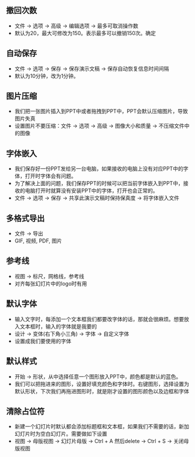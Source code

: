 ## 撤回次数

- 文件 -> 选项 -> 高级 -> 编辑选项 -> 最多可取消操作数
- 默认为20，最大可修改为150。表示最多可以撤销150次。确定

## 自动保存

- 文件 -> 选项 -> 保存 -> 保存演示文稿 -> 保存自动恢复信息时间间隔
- 默认为10分钟，改为1分钟。

## 图片压缩

- 我们把一张图片插入到PPT中或者拖拽到PPT中，PPT会默认压缩图片，导致图片失真
- 设置图片不要压缩：文件 -> 选项 -> 高级 -> 图像大小和质量 -> 不压缩文件中的图像

## 字体嵌入

- 我们保存好一份PPT发给另一台电脑，如果接收的电脑上没有对应PPT中的字体，打开时字体会有问题。
- 为了解决上面的问题，我们保存PPT的时候可以把当前字体嵌入到PPT中，接收的电脑打开时就算没有安装PPT中的字体，打开也会正常的。
- 文件 -> 选项 -> 保存 -> 共享此演示文稿时保持保真度 -> 将字体嵌入文件

## 多格式导出

- 文件 -> 导出
- GIF, 视频, PDF, 图片

## 参考线

- 视图 -> 标尺，网格线，参考线
- 对齐每张幻灯片中的logo时有用

## 默认字体

- 输入文字时，每添加一个文本框我们都要改字体的话，那就会很麻烦。想要放入文本框时，输入的字体就是我要的
- 设计 -> 变体(右下角小三角) -> 字体 -> 自定义字体
- 设置成我们要使用的字体

## 默认样式

- 开始 -> 形状，从中选择任意一个图形放入PPT中，颜色都是默认的蓝色。
- 我们可以把拖进来的图形，设置好填充颜色和字体时。右键图形，选择设置为默认形状，下次我们再拖进图形时，就是刚才设置的图形颜色以及边框和字体

## 清除占位符

- 新建一个幻灯片时默认都会添加标题框和文本框，如果我们不需要的话，新加幻灯片时为空白幻灯片。需要做如下设置
- 视图 -> 母版视图 -> 幻灯片母版 -> Ctrl + A 然后delete -> Ctrl + S -> 关闭母版视图